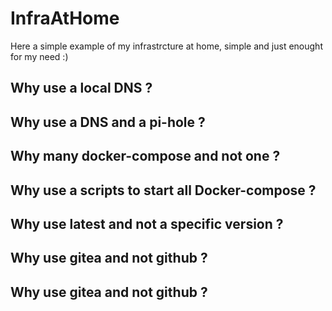 # InfraAtHome

Here a simple example of my infrastrcture at home, simple and just enought for my need :)

## Why use a local DNS ?

## Why use a DNS and a pi-hole  ?

## Why many docker-compose and not one ?

## Why use a scripts to start all Docker-compose ?

## Why use latest and not a specific version ?

## Why use gitea and not github ?

## Why use gitea and not github ?
